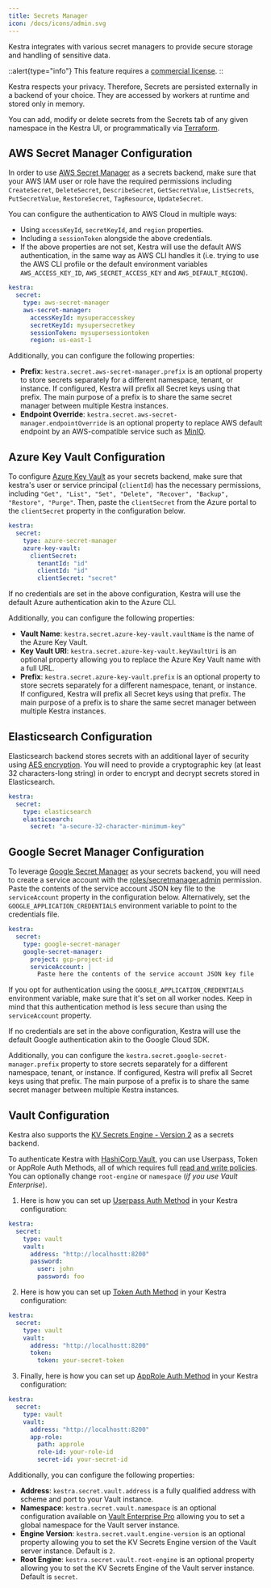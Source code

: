 ```yaml
---
title: Secrets Manager
icon: /docs/icons/admin.svg
---
```


Kestra integrates with various secret managers to provide secure storage and handling of sensitive data.

::alert{type="info"}
This feature requires a [commercial license](https://kestra.io/pricing).
::

Kestra respects your privacy. Therefore, Secrets are persisted externally in a backend of your choice. They are accessed by workers at runtime and stored only in memory.

You can add, modify or delete secrets from the Secrets tab of any given namespace in the Kestra UI, or programmatically via [Terraform](https://registry.terraform.io/providers/kestra-io/kestra/latest/docs/resources/namespace_secret).

## AWS Secret Manager Configuration

In order to use [AWS Secret Manager](https://aws.amazon.com/secrets-manager/) as a secrets backend, make sure that your AWS IAM user or role have the required permissions including `CreateSecret`, `DeleteSecret`, `DescribeSecret`, `GetSecretValue`, `ListSecrets`, `PutSecretValue`, `RestoreSecret`, `TagResource`, `UpdateSecret`.

You can configure the authentication to AWS Cloud in multiple ways:
- Using `accessKeyId`, `secretKeyId`, and `region` properties.
- Including a `sessionToken` alongside the above credentials.
- If the above properties are not set, Kestra will use the default AWS authentication, in the same way as AWS CLI handles it (i.e. trying to use the AWS CLI profile or the default environment variables `AWS_ACCESS_KEY_ID`, `AWS_SECRET_ACCESS_KEY` and `AWS_DEFAULT_REGION`).

```yaml
kestra:
  secret:
    type: aws-secret-manager
    aws-secret-manager:
      accessKeyId: mysuperaccesskey
      secretKeyId: mysupersecretkey
      sessionToken: mysupersessiontoken
      region: us-east-1
```

Additionally, you can configure the following properties:

- **Prefix**: `kestra.secret.aws-secret-manager.prefix` is an optional property to store secrets separately for a different namespace, tenant, or instance. If configured, Kestra will prefix all Secret keys using that prefix. The main purpose of a prefix is to share the same secret manager between multiple Kestra instances.
- **Endpoint Override**: `kestra.secret.aws-secret-manager.endpointOverride` is an optional property to replace AWS default endpoint by an AWS-compatible service such as [MinIO](https://min.io/).

## Azure Key Vault Configuration

To configure [Azure Key Vault](https://azure.microsoft.com/products/key-vault/) as your secrets backend, make sure that kestra's user or service principal (`clientId`) has the necessary permissions, including `"Get", "List", "Set", "Delete", "Recover", "Backup", "Restore", "Purge"`. Then, paste the `clientSecret` from the Azure portal to the `clientSecret` property in the configuration below.

```yaml
kestra:
  secret:
    type: azure-secret-manager
    azure-key-vault:
      clientSecret:
        tenantId: "id"
        clientId: "id"
        clientSecret: "secret"
```

If no credentials are set in the above configuration, Kestra will use the default Azure authentication akin to the Azure CLI.

Additionally, you can configure the following properties:

- **Vault Name**: `kestra.secret.azure-key-vault.vaultName` is the name of the Azure Key Vault.
- **Key Vault URI**: `kestra.secret.azure-key-vault.keyVaultUri` is an optional property allowing you to replace the Azure Key Vault name with a full URL.
- **Prefix**: `kestra.secret.azure-key-vault.prefix` is an optional property to store secrets separately for a different namespace, tenant, or instance. If configured, Kestra will prefix all Secret keys using that prefix. The main purpose of a prefix is to share the same secret manager between multiple Kestra instances.

## Elasticsearch Configuration

Elasticsearch backend stores secrets with an additional layer of security using [AES encryption](https://en.wikipedia.org/wiki/Advanced_Encryption_Standard). You will need to provide a cryptographic key (at least 32 characters-long string) in order to encrypt and decrypt secrets stored in Elasticsearch.

```yaml
kestra:
  secret:
    type: elasticsearch
    elasticsearch:
      secret: "a-secure-32-character-minimum-key"
```

## Google Secret Manager Configuration

To leverage [Google Secret Manager](https://cloud.google.com/secret-manager) as your secrets backend, you will need to create a service account with the [roles/secretmanager.admin](https://cloud.google.com/secret-manager/docs/access-control) permission. Paste the contents of the service account JSON key file to the `serviceAccount` property in the configuration below. Alternatively, set the `GOOGLE_APPLICATION_CREDENTIALS` environment variable to point to the credentials file.

```yaml
kestra:
  secret:
    type: google-secret-manager
    google-secret-manager:
      project: gcp-project-id
      serviceAccount: |
        Paste here the contents of the service account JSON key file
```

If you opt for authentication using the `GOOGLE_APPLICATION_CREDENTIALS` environment variable, make sure that it's set on all worker nodes. Keep in mind that this authentication method is less secure than using the `serviceAccount` property.

If no credentials are set in the above configuration, Kestra will use the default Google authentication akin to the Google Cloud SDK.

Additionally, you can configure the `kestra.secret.google-secret-manager.prefix` property to store secrets separately for a different namespace, tenant, or instance. If configured, Kestra will prefix all Secret keys using that prefix. The main purpose of a prefix is to share the same secret manager between multiple Kestra instances.

## Vault Configuration

Kestra also supports the [KV Secrets Engine - Version 2](https://www.vaultproject.io/docs/secrets/kv/kv-v2) as a secrets backend.

To authenticate Kestra with [HashiCorp Vault](https://www.vaultproject.io/), you can use Userpass, Token or AppRole Auth Methods, all of which requires full [read and write policies](https://www.vaultproject.io/docs/concepts/policies). You can optionally change `root-engine` or `namespace` (_if you use Vault Enterprise_).


1. Here is how you can set up [Userpass Auth Method](https://www.vaultproject.io/docs/auth/userpass) in your Kestra configuration:

```yaml
kestra:
  secret:
    type: vault
    vault:
      address: "http://localhostt:8200"
      password:
        user: john
        password: foo
```

2. Here is how you can set up [Token Auth Method](https://www.vaultproject.io/docs/auth/token) in your Kestra configuration:

```yaml
kestra:
  secret:
    type: vault
    vault:
      address: "http://localhostt:8200"
      token:
        token: your-secret-token
```

3. Finally, here is how you can set up [AppRole Auth Method](https://www.vaultproject.io/docs/auth/approle) in your Kestra configuration:

```yaml
kestra:
  secret:
    type: vault
    vault:
      address: "http://localhostt:8200"
      app-role:
        path: approle
        role-id: your-role-id
        secret-id: your-secret-id
```

Additionally, you can configure the following properties:

- **Address**: `kestra.secret.vault.address` is a fully qualified address with scheme and port to your Vault instance.
- **Namespace**: `kestra.secret.vault.namespace` is an optional configuration available on [Vault Enterprise Pro](https://learn.hashicorp.com/vault/operations/namespaces) allowing you to set a global namespace for the Vault server instance.
- **Engine Version**: `kestra.secret.vault.engine-version` is an optional property allowing you to set the KV Secrets Engine version of the Vault server instance. Default is `2`.
- **Root Engine**: `kestra.secret.vault.root-engine` is an optional property allowing you to set the KV Secrets Engine of the Vault server instance. Default is `secret`.
